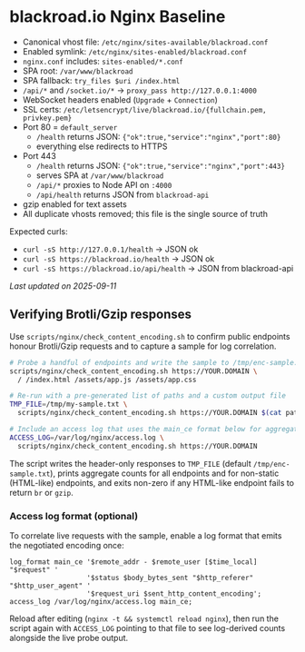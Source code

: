 # blackroad.io Nginx Baseline

- Canonical vhost file: `/etc/nginx/sites-available/blackroad.conf`
- Enabled symlink: `/etc/nginx/sites-enabled/blackroad.conf`
- `nginx.conf` includes: `sites-enabled/*.conf`
- SPA root: `/var/www/blackroad`
- SPA fallback: `try_files $uri /index.html`
- `/api/*` and `/socket.io/*` → `proxy_pass http://127.0.0.1:4000`
- WebSocket headers enabled (`Upgrade` + `Connection`)
- SSL certs: `/etc/letsencrypt/live/blackroad.io/{fullchain.pem, privkey.pem}`
- Port 80 = `default_server`
  - `/health` returns JSON: `{"ok":true,"service":"nginx","port":80}`
  - everything else redirects to HTTPS
- Port 443
  - `/health` returns JSON: `{"ok":true,"service":"nginx","port":443}`
  - serves SPA at `/var/www/blackroad`
  - `/api/*` proxies to Node API on `:4000`
  - `/api/health` returns JSON from `blackroad-api`
- gzip enabled for text assets
- All duplicate vhosts removed; this file is the single source of truth

Expected curls:
- `curl -sS http://127.0.0.1/health` → JSON ok
- `curl -sS https://blackroad.io/health` → JSON ok
- `curl -sS https://blackroad.io/api/health` → JSON from blackroad-api

_Last updated on 2025-09-11_

## Verifying Brotli/Gzip responses

Use `scripts/nginx/check_content_encoding.sh` to confirm public endpoints
honour Brotli/Gzip requests and to capture a sample for log correlation.

```bash
# Probe a handful of endpoints and write the sample to /tmp/enc-sample.txt
scripts/nginx/check_content_encoding.sh https://YOUR.DOMAIN \
  / /index.html /assets/app.js /assets/app.css

# Re-run with a pre-generated list of paths and a custom output file
TMP_FILE=/tmp/my-sample.txt \
  scripts/nginx/check_content_encoding.sh https://YOUR.DOMAIN $(cat path-list.txt)

# Include an access log that uses the main_ce format below for aggregation
ACCESS_LOG=/var/log/nginx/access.log \
  scripts/nginx/check_content_encoding.sh https://YOUR.DOMAIN
```

The script writes the header-only responses to `TMP_FILE` (default
`/tmp/enc-sample.txt`), prints aggregate counts for all endpoints and for
non-static (HTML-like) endpoints, and exits non-zero if any HTML-like
endpoint fails to return `br` or `gzip`.

### Access log format (optional)

To correlate live requests with the sample, enable a log format that
emits the negotiated encoding once:

```nginx
log_format main_ce '$remote_addr - $remote_user [$time_local] "$request" '
                   '$status $body_bytes_sent "$http_referer" "$http_user_agent" '
                   '$request_uri $sent_http_content_encoding';
access_log /var/log/nginx/access.log main_ce;
```

Reload after editing (`nginx -t && systemctl reload nginx`), then run the
script again with `ACCESS_LOG` pointing to that file to see log-derived
counts alongside the live probe output.

